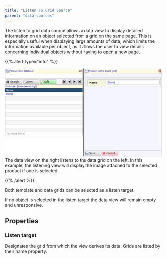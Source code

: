 ```yaml
---
title: "Listen To Grid Source"
parent: "data-sources"
---
```



The listen to grid data source allows a data view to display detailed information on an object selected from a grid on the same page. This is especially useful when displaying large amounts of data, which limits the information available per object, as it allows the user to view details concerning individual objects without having to open a new page.

{{% alert type="info" %}}

![](attachments/16713834/16843964.jpg)
The data view on the right listens to the data grid on the left. In this example, the listening view will display the image attached to the selected product if one is selected.

{{% /alert %}}

Both template and data grids can be selected as a listen target.

If no object is selected in the listen target the data view will remain empty and unresponsive.

## Properties

### Listen target

Designates the grid from which the view derives its data. Grids are listed by their name property.
